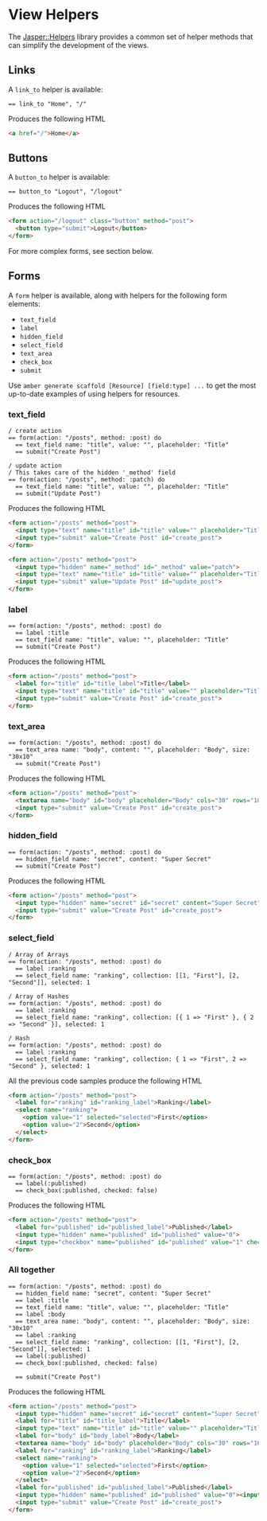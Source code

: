 # View Helpers

The [Jasper::Helpers](https://github.com/amberframework/jasper-helpers) library provides a common set of helper methods that can simplify the development of the views.

## Links
A `link_to` helper is available:

```slim
== link_to "Home", "/"
```

Produces the following HTML
```html
<a href="/">Home</a>
```

## Buttons
A `button_to` helper is available:

```slim
== button_to "Logout", "/logout"
```

Produces the following HTML
```html
<form action="/logout" class="button" method="post">
  <button type="submit">Logout</button>
</form>
```
For more complex forms, see section below.

## Forms
A `form` helper is available, along with helpers for the following form elements:
- `text_field`
- `label`
- `hidden_field`
- `select_field`
- `text_area`
- `check_box`
- `submit`

Use `amber generate scaffold [Resource] [field:type] ...` to get the most up-to-date examples of using helpers for resources.

### text_field
```slim
/ create action
== form(action: "/posts", method: :post) do
  == text_field name: "title", value: "", placeholder: "Title"
  == submit("Create Post")

/ update action
/ This takes care of the hidden '_method' field
== form(action: "/posts", method: :patch) do
  == text_field name: "title", value: "", placeholder: "Title"
  == submit("Update Post")
```

Produces the following HTML
```html
<form action="/posts" method="post">
  <input type="text" name="title" id="title" value="" placeholder="Title">
  <input type="submit" value="Create Post" id="create_post">
</form>

<form action="/posts" method="post">
  <input type="hidden" name="_method" id="_method" value="patch">
  <input type="text" name="title" id="title" value="" placeholder="Title">
  <input type="submit" value="Update Post" id="update_post">
</form>
```

### label
```slim
== form(action: "/posts", method: :post) do
  == label :title
  == text_field name: "title", value: "", placeholder: "Title"
  == submit("Create Post")
```

Produces the following HTML
```html
<form action="/posts" method="post">
  <label for="title" id="title_label">Title</label>
  <input type="text" name="title" id="title" value="" placeholder="Title">
  <input type="submit" value="Create Post" id="create_post">
</form>
```

### text_area
```slim
== form(action: "/posts", method: :post) do
  == text_area name: "body", content: "", placeholder: "Body", size: "30x10"
  == submit("Create Post")
```

Produces the following HTML
```html
<form action="/posts" method="post">
  <textarea name="body" id="body" placeholder="Body" cols="30" rows="10"></textarea>
  <input type="submit" value="Create Post" id="create_post">
</form>
```

### hidden_field
```slim
== form(action: "/posts", method: :post) do
  == hidden_field name: "secret", content: "Super Secret"
  == submit("Create Post")
```

Produces the following HTML
```html
<form action="/posts" method="post">
  <input type="hidden" name="secret" id="secret" content="Super Secret">
  <input type="submit" value="Create Post" id="create_post">
</form>
```

### select_field
```slim
/ Array of Arrays
== form(action: "/posts", method: :post) do
  == label :ranking
  == select_field name: "ranking", collection: [[1, "First"], [2, "Second"]], selected: 1

/ Array of Hashes
== form(action: "/posts", method: :post) do
  == label :ranking
  == select_field name: "ranking", collection: [{ 1 => "First" }, { 2 => "Second" }], selected: 1

/ Hash
== form(action: "/posts", method: :post) do
  == label :ranking
  == select_field name: "ranking", collection: { 1 => "First", 2 => "Second" }, selected: 1
```

All the previous code samples produce the following HTML
```html
<form action="/posts" method="post">
  <label for="ranking" id="ranking_label">Ranking</label>
  <select name="ranking">
    <option value="1" selected="selected">First</option>
    <option value="2">Second</option>
  </select>
</form>
```

### check_box
```slim
== form(action: "/posts", method: :post) do
  == label(:published)
  == check_box(:published, checked: false)
```

Produces the following HTML
```html
<form action="/posts" method="post">
  <label for="published" id="published_label">Published</label>
  <input type="hidden" name="published" id="published" value="0">
  <input type="checkbox" name="published" id="published" value="1" checked="false">
</form>
```

### All together
```slim
== form(action: "/posts", method: :post) do
  == hidden_field name: "secret", content: "Super Secret"
  == label :title
  == text_field name: "title", value: "", placeholder: "Title"
  == label :body
  == text_area name: "body", content: "", placeholder: "Body", size: "30x10"
  == label :ranking
  == select_field name: "ranking", collection: [[1, "First"], [2, "Second"]], selected: 1
  == label(:published)
  == check_box(:published, checked: false)

  == submit("Create Post")
```

Produces the following HTML
```html
<form action="/posts" method="post">
  <input type="hidden" name="secret" id="secret" content="Super Secret">
  <label for="title" id="title_label">Title</label>
  <input type="text" name="title" id="title" value="" placeholder="Title">
  <label for="body" id="body_label">Body</label>
  <textarea name="body" id="body" placeholder="Body" cols="30" rows="10"></textarea>
  <label for="ranking" id="ranking_label">Ranking</label>
  <select name="ranking">
    <option value="1" selected="selected">First</option>
    <option value="2">Second</option>
  </select>
  <label for="published" id="published_label">Published</label>
  <input type="hidden" name="published" id="published" value="0"><input type="checkbox" name="published" id="published" value="1" checked="false">
  <input type="submit" value="Create Post" id="create_post">
</form>
```
